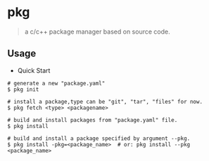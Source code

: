 # pkg
> a c/c++ package manager based on source code.

## Usage
- Quick Start
```
# generate a new "package.yaml"
$ pkg init

# install a package,type can be "git", "tar", "files" for now. 
$ pkg fetch <type> <packagename>

# build and install packages from "package.yaml" file.
$ pkg install

# build and install a package specified by argument --pkg.
$ pkg install -pkg=<package_name>  # or: pkg install --pkg <package_name>
```
